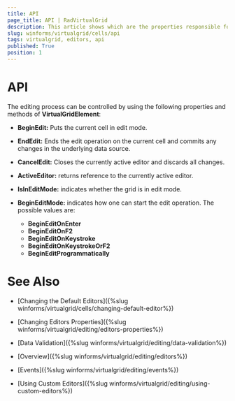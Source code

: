 ```yaml
---
title: API
page_title: API | RadVirtualGrid
description: This article shows which are the properties responsible for the editing behavior in RadVirtualGrid.
slug: winforms/virtualgrid/cells/api
tags: virtualgrid, editors, api
published: True
position: 1
---
```


# API

The editing process can be controlled by using the following properties and methods of __VirtualGridElement__:

* __BeginEdit:__ Puts the current cell in edit mode.

* __EndEdit:__ Ends the edit operation on the current cell and commits any changes in the underlying data source.

* __CancelEdit:__ Closes the currently active editor and discards all changes.

* __ActiveEditor:__ returns reference to the currently active editor. 

* __IsInEditMode:__ indicates whether the grid is in edit mode.

* __BeginEditMode:__ indicates how one can start the edit operation. The possible values are:
    - __BeginEditOnEnter__
    - __BeginEditOnF2__
    - __BeginEditOnKeystroke__
    - __BeginEditOnKeystrokeOrF2__
    - __BeginEditProgrammatically__

# See Also
* [Changing the Default Editors]({%slug winforms/virtualgrid/cells/changing-default-editor%})

* [Changing Editors Properties]({%slug winforms/virtualgrid/editing/editors-properties%})

* [Data Validation]({%slug winforms/virtualgrid/editing/data-validation%})

* [Overview]({%slug winforms/virtualgrid/editing/editors%})

* [Events]({%slug winforms/virtualgrid/editing/events%})

* [Using Custom Editors]({%slug winforms/virtualgrid/editing/using-custom-editors%})

